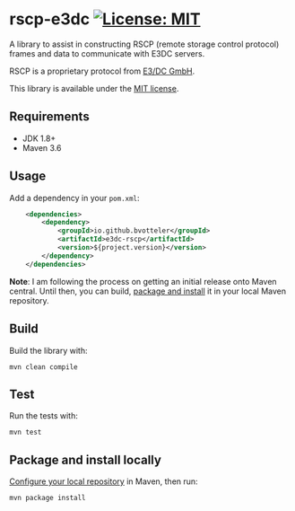# rscp-e3dc [![License: MIT](https://img.shields.io/badge/License-MIT-yellow.svg)](https://opensource.org/licenses/MIT)
A library to assist in constructing RSCP (remote storage control protocol) frames and data to communicate with E3DC servers.

RSCP is a proprietary protocol from [E3/DC GmbH](https://www.e3dc.com/).

This library is available under the [MIT license](./LICENSE).

## Requirements
* JDK 1.8+
* Maven 3.6

## Usage
Add a dependency in your `pom.xml`:

```xml
    <dependencies>
        <dependency>
            <groupId>io.github.bvotteler</groupId>
            <artifactId>e3dc-rscp</artifactId>
            <version>${project.version}</version>
        </dependency>
    </dependencies>
```

**Note**: I am following the process on getting an initial release onto Maven central. 
Until then, you can build, [package and install](#package-and-install-locally) it in your local Maven repository.  

## Build
Build the library with:

`mvn clean compile`

## Test
Run the tests with:

`mvn test`

## Package and install locally
[Configure your local repository][1] in Maven, then run:

`mvn package install`

[1]: https://maven.apache.org/guides/mini/guide-configuring-maven.html#configuring-your-local-repository